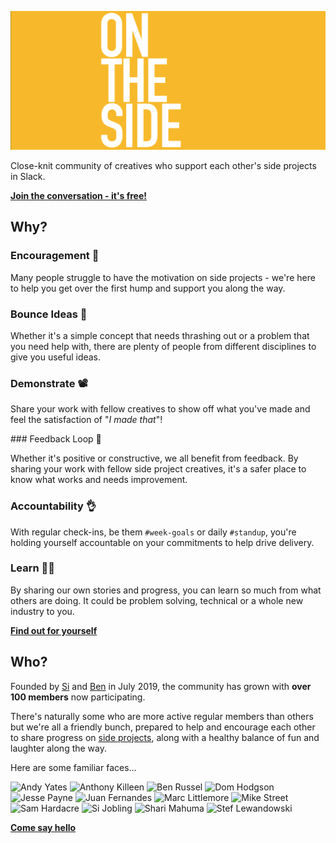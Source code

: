
![On The Side](assets/on-the-side-cover.png)

Close-knit community of creatives who support each other's side projects in Slack.

[**Join the conversation - it's free!**](https://join.slack.com/t/onthesideworkspace/shared_invite/enQtNzA0MTcyOTk4MzA2LWEzNjcxODIzM2I3ZjA0MWQ2YTI4YzcxZGMxNTkwNGI5ZGRkYWZmYWVmOTdmOTc3NmIyZjRmN2RmMjk1NTZlZGQ)

## Why?

### Encouragement 🙌

Many people struggle to have the motivation on side projects - we're here to help you get over the first hump and support you along the way.

### Bounce Ideas 💭

Whether it's a simple concept that needs thrashing out or a problem that you need help with, there are plenty of people from different disciplines to give you useful ideas.

### Demonstrate 📽

Share your work with fellow creatives to show off what you've made and feel the satisfaction of "_I made that_"!

### Feedback Loop 🔄

Whether it's positive or constructive, we all benefit from feedback. By sharing your work with fellow side project creatives, it's a safer place to know what works and needs improvement.

### Accountability 👌

With regular check-ins, be them `#week-goals` or daily `#standup`, you're holding yourself accountable on your commitments to help drive delivery.

### Learn 🧑‍🏫

By sharing our own stories and progress, you can learn so much from what others are doing. It could be problem solving, technical or a whole new industry to you.

[**Find out for yourself**](https://join.slack.com/t/onthesideworkspace/shared_invite/enQtNzA0MTcyOTk4MzA2LWEzNjcxODIzM2I3ZjA0MWQ2YTI4YzcxZGMxNTkwNGI5ZGRkYWZmYWVmOTdmOTc3NmIyZjRmN2RmMjk1NTZlZGQ)

## Who?

Founded by [Si](https://sijobling.com/) and [Ben](https://twitter.com/brussels) in July 2019, the community has grown with **over 100 members** now participating.

There's naturally some who are more active regular members than others but we're all a friendly bunch, prepared to help and encourage each other to share progress on [side projects](Projects), along with a healthy balance of fun and laughter along the way.

Here are some familiar faces…

![Andy Yates](https://ca.slack-edge.com/TKTLNP30D-UREKW4B4Y-g6461915b9f3-128)
![Anthony Killeen](https://ca.slack-edge.com/TKTLNP30D-UR56NH7B5-88f0c0202589-128)
![Ben Russel](https://ca.slack-edge.com/TKTLNP30D-UKVRL8SUW-d1fd779aed7b-128)
![Dom Hodgson](https://ca.slack-edge.com/TKTLNP30D-UM41J7L5D-gf9b9d2edf4d-128)
![Jesse Payne](https://ca.slack-edge.com/TKTLNP30D-U01MSV090EB-50829e1242fd-128)
![Juan Fernandes](https://ca.slack-edge.com/TKTLNP30D-UTE7UDCSH-ga1780be9a2c-128)
![Marc Littlemore](https://ca.slack-edge.com/TKTLNP30D-UQ5TDNEFM-g4b0d41741f2-128)
![Mike Street](https://ca.slack-edge.com/TKTLNP30D-U010WQXFR2P-gb4ee0784664-128)
![Sam Hardacre](https://ca.slack-edge.com/TKTLNP30D-ULB6A9CP7-gf372b3f6c7c-128)
![Si Jobling](https://ca.slack-edge.com/TKTLNP30D-UKG87FPRQ-1ae22eba176d-128)
![Shari Mahuma](https://ca.slack-edge.com/TKTLNP30D-U01477QERC6-69fb66faf05a-128)
![Stef Lewandowski](https://ca.slack-edge.com/TKTLNP30D-U01SQ76MHTJ-f78ed5441e08-128)

[**Come say hello**](https://join.slack.com/t/onthesideworkspace/shared_invite/enQtNzA0MTcyOTk4MzA2LWEzNjcxODIzM2I3ZjA0MWQ2YTI4YzcxZGMxNTkwNGI5ZGRkYWZmYWVmOTdmOTc3NmIyZjRmN2RmMjk1NTZlZGQ)
